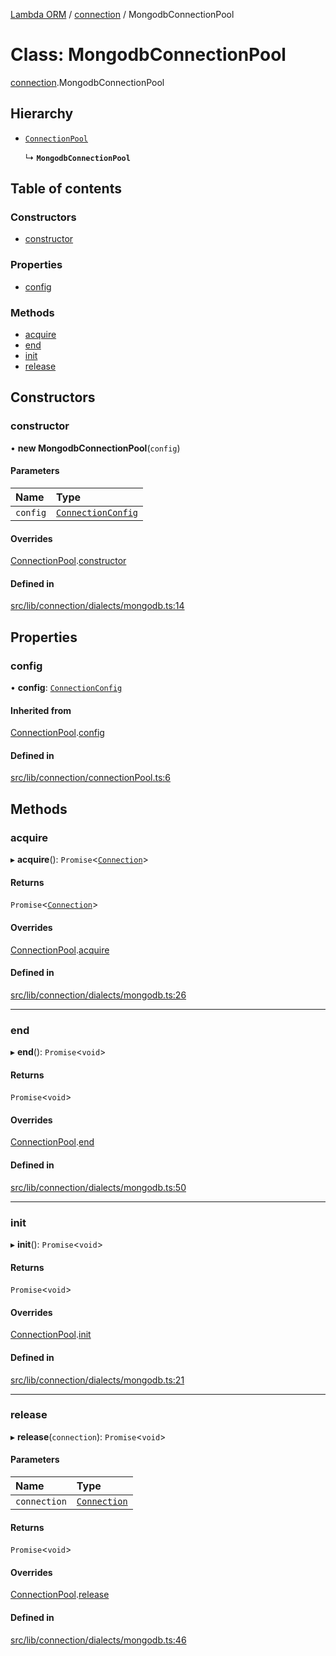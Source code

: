 [Lambda ORM](../README.md) / [connection](../modules/connection.md) / MongodbConnectionPool

# Class: MongodbConnectionPool

[connection](../modules/connection.md).MongodbConnectionPool

## Hierarchy

- [`ConnectionPool`](connection.ConnectionPool.md)

  ↳ **`MongodbConnectionPool`**

## Table of contents

### Constructors

- [constructor](connection.MongodbConnectionPool.md#constructor)

### Properties

- [config](connection.MongodbConnectionPool.md#config)

### Methods

- [acquire](connection.MongodbConnectionPool.md#acquire)
- [end](connection.MongodbConnectionPool.md#end)
- [init](connection.MongodbConnectionPool.md#init)
- [release](connection.MongodbConnectionPool.md#release)

## Constructors

### constructor

• **new MongodbConnectionPool**(`config`)

#### Parameters

| Name | Type |
| :------ | :------ |
| `config` | [`ConnectionConfig`](../interfaces/connection.ConnectionConfig.md) |

#### Overrides

[ConnectionPool](connection.ConnectionPool.md).[constructor](connection.ConnectionPool.md#constructor)

#### Defined in

[src/lib/connection/dialects/mongodb.ts:14](https://github.com/FlavioLionelRita/lambda-orm/blob/8e54723/src/lib/connection/dialects/mongodb.ts#L14)

## Properties

### config

• **config**: [`ConnectionConfig`](../interfaces/connection.ConnectionConfig.md)

#### Inherited from

[ConnectionPool](connection.ConnectionPool.md).[config](connection.ConnectionPool.md#config)

#### Defined in

[src/lib/connection/connectionPool.ts:6](https://github.com/FlavioLionelRita/lambda-orm/blob/8e54723/src/lib/connection/connectionPool.ts#L6)

## Methods

### acquire

▸ **acquire**(): `Promise`<[`Connection`](connection.Connection.md)\>

#### Returns

`Promise`<[`Connection`](connection.Connection.md)\>

#### Overrides

[ConnectionPool](connection.ConnectionPool.md).[acquire](connection.ConnectionPool.md#acquire)

#### Defined in

[src/lib/connection/dialects/mongodb.ts:26](https://github.com/FlavioLionelRita/lambda-orm/blob/8e54723/src/lib/connection/dialects/mongodb.ts#L26)

___

### end

▸ **end**(): `Promise`<`void`\>

#### Returns

`Promise`<`void`\>

#### Overrides

[ConnectionPool](connection.ConnectionPool.md).[end](connection.ConnectionPool.md#end)

#### Defined in

[src/lib/connection/dialects/mongodb.ts:50](https://github.com/FlavioLionelRita/lambda-orm/blob/8e54723/src/lib/connection/dialects/mongodb.ts#L50)

___

### init

▸ **init**(): `Promise`<`void`\>

#### Returns

`Promise`<`void`\>

#### Overrides

[ConnectionPool](connection.ConnectionPool.md).[init](connection.ConnectionPool.md#init)

#### Defined in

[src/lib/connection/dialects/mongodb.ts:21](https://github.com/FlavioLionelRita/lambda-orm/blob/8e54723/src/lib/connection/dialects/mongodb.ts#L21)

___

### release

▸ **release**(`connection`): `Promise`<`void`\>

#### Parameters

| Name | Type |
| :------ | :------ |
| `connection` | [`Connection`](connection.Connection.md) |

#### Returns

`Promise`<`void`\>

#### Overrides

[ConnectionPool](connection.ConnectionPool.md).[release](connection.ConnectionPool.md#release)

#### Defined in

[src/lib/connection/dialects/mongodb.ts:46](https://github.com/FlavioLionelRita/lambda-orm/blob/8e54723/src/lib/connection/dialects/mongodb.ts#L46)
